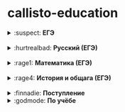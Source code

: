 # callisto-education


<details>
<summary> :suspect: <b>ЕГЭ</b></summary>

- [Старый банк заданий ФИПИ](http://ege.fipi.ru/os11/xmodules/qprint/index.php?proj) 

- [Новый банк заданий ФИПИ](https://fipi.ru/ege/otkrytyy-bank-zadaniy-ege)

- [Яндекс.Репетитор](https://yandex.ru/tutor/ege/)

- [РешуЕгэ](https://rus-ege.sdamgia.ru/)

- [Сайт ЕГЭ](http://www.ege.edu.ru/ru/)

</details>
<br> 

<details>
<summary> :hurtrealbad: <b>Русский (ЕГЭ)</b></summary>

- [Русский на 5](http://russkiy-na-5.ru/)

- [Отработка ударений](https://russianpy.marisehayashi.repl.run/)

</details>
<br>

<details>
<summary> :rage1: <b>Математика (ЕГЭ)</b></summary>

- [Подготовка к олимпам и ЕГЭ](https://mathus.ru/math/index.php#star)

- [Сайт Александра Ларина](http://alexlarin.net/)

- [Тесты от МИФИ](http://live.mephist.ru/show/tests)

</details>
<br>

<details>
<summary> :rage4: <b>История и общага (ЕГЭ)</b></summary>

- [Карточки](https://quizlet.com/anton_chubukov)

- [Обществознание онлайн](http://xn----7sbbbfrcoknutbddbdh1cu8l.xn--p1ai/)

</details>
<br>

<details>
<summary> :finnadie: <b>Поступление</b></summary>

- [Учеба.ру](https://www.ucheba.ru/)

- [Вузопедия](https://vuzopedia.ru/)

- [Навигатор поступления](https://propostuplenie.ru/)

- [Поступай Правильно](https://abitur.cbias.ru/)

- [Поступи онлайн](https://postupi.online/)

- [Моёобразование](https://moeobrazovanie.ru/)

- [Табитуриент](https://tabiturient.ru/)

- [Мониторинг трудоустройства выпускников](http://vo.graduate.edu.ru/passport#/)

</details>

<details>
  
<summary> :godmode: <b>По учёбе</b></summary>

-[]()

</details>
<br>


